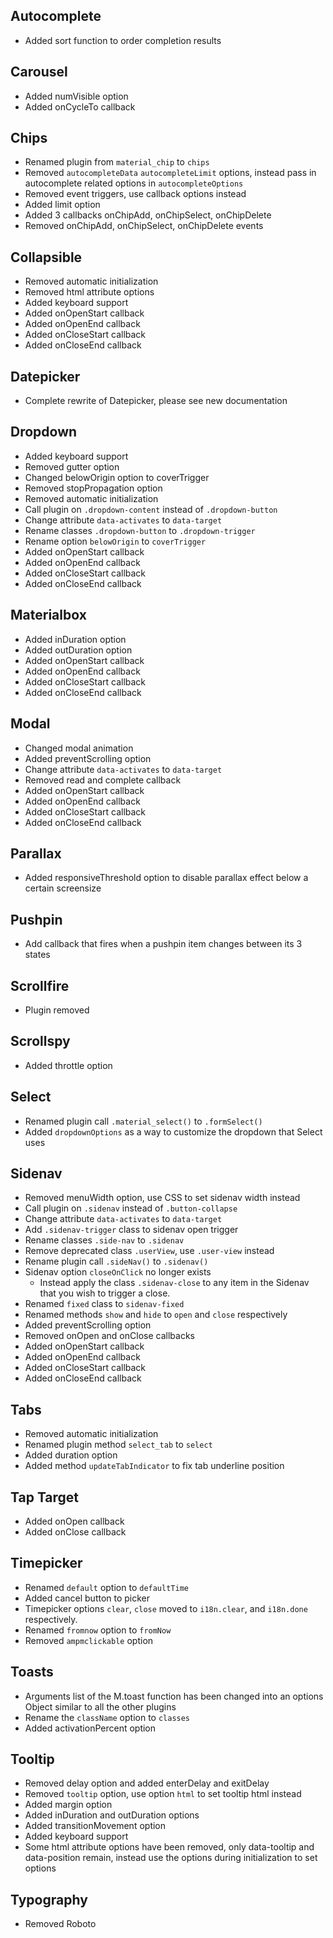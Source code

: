 ## Autocomplete
- Added sort function to order completion results

## Carousel
- Added numVisible option
- Added onCycleTo callback

## Chips
- Renamed plugin from `material_chip` to `chips`
- Removed `autocompleteData` `autocompleteLimit` options, instead pass in autocomplete related options in `autocompleteOptions`
- Removed event triggers, use callback options instead
- Added limit option
- Added 3 callbacks onChipAdd, onChipSelect, onChipDelete
- Removed onChipAdd, onChipSelect, onChipDelete events


## Collapsible
- Removed automatic initialization
- Removed html attribute options
- Added keyboard support
- Added onOpenStart callback
- Added onOpenEnd callback
- Added onCloseStart callback
- Added onCloseEnd callback


## Datepicker
- Complete rewrite of Datepicker, please see new documentation


## Dropdown
- Added keyboard support
- Removed gutter option
- Changed belowOrigin option to coverTrigger
- Removed stopPropagation option
- Removed automatic initialization
- Call plugin on `.dropdown-content` instead of `.dropdown-button`
- Change attribute `data-activates` to `data-target`
- Rename classes `.dropdown-button` to `.dropdown-trigger`
- Rename option `belowOrigin` to `coverTrigger`
- Added onOpenStart callback
- Added onOpenEnd callback
- Added onCloseStart callback
- Added onCloseEnd callback


## Materialbox
- Added inDuration option
- Added outDuration option
- Added onOpenStart callback
- Added onOpenEnd callback
- Added onCloseStart callback
- Added onCloseEnd callback

## Modal
- Changed modal animation
- Added preventScrolling option
- Change attribute `data-activates` to `data-target`
- Removed read and complete callback
- Added onOpenStart callback
- Added onOpenEnd callback
- Added onCloseStart callback
- Added onCloseEnd callback


## Parallax
- Added responsiveThreshold option to disable parallax effect below a certain screensize


## Pushpin
- Add callback that fires when a pushpin item changes between its 3 states


## Scrollfire
- Plugin removed


## Scrollspy
- Added throttle option

## Select
- Renamed plugin call `.material_select()` to `.formSelect()`
- Added `dropdownOptions` as a way to customize the dropdown that Select uses


## Sidenav
- Removed menuWidth option, use CSS to set sidenav width instead
- Call plugin on `.sidenav` instead of `.button-collapse`
- Change attribute `data-activates` to `data-target`
- Add `.sidenav-trigger` class to sidenav open trigger
- Rename classes `.side-nav` to `.sidenav`
- Remove deprecated class `.userView`, use `.user-view` instead
- Rename plugin call `.sideNav()` to `.sidenav()`
- Sidenav option `closeOnClick` no longer exists
  - Instead apply the class `.sidenav-close` to any item in the Sidenav that you wish to trigger a close.
- Renamed `fixed` class to `sidenav-fixed`
- Renamed methods `show` and `hide` to `open` and `close` respectively
- Added preventScrolling option
- Removed onOpen and onClose callbacks
- Added onOpenStart callback
- Added onOpenEnd callback
- Added onCloseStart callback
- Added onCloseEnd callback


## Tabs
- Removed automatic initialization
- Renamed plugin method `select_tab` to `select`
- Added duration option
- Added method `updateTabIndicator` to fix tab underline position


## Tap Target
- Added onOpen callback
- Added onClose callback
 

## Timepicker
- Renamed `default` option to `defaultTime`
- Added cancel button to picker
- Timepicker options `clear`, `close` moved to `i18n.clear`, and `i18n.done` respectively.
- Renamed `fromnow` option to `fromNow`
- Removed `ampmclickable` option


## Toasts
- Arguments list of the M.toast function has been changed into an options Object similar to all the other plugins
- Rename the `className` option to `classes`
- Added activationPercent option


## Tooltip
- Removed delay option and added enterDelay and exitDelay
- Removed `tooltip` option, use option `html` to set tooltip html instead
- Added margin option
- Added inDuration and outDuration options
- Added transitionMovement option
- Added keyboard support
- Some html attribute options have been removed, only data-tooltip and data-position remain, instead use the options during initialization to set options


## Typography
- Removed Roboto

